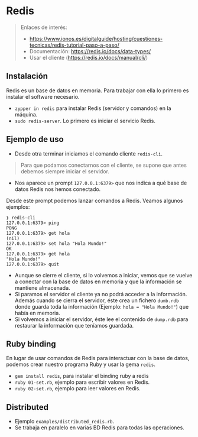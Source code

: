 
# Redis

> Enlaces de interés:
> * https://www.ionos.es/digitalguide/hosting/cuestiones-tecnicas/redis-tutorial-paso-a-paso/
> * Documentación: https://redis.io/docs/data-types/
> * Usar el cliente (https://redis.io/docs/manual/cli/)

## Instalación

Redis es un base de datos en memoria. Para trabajar con ella lo primero es instalar el software necesario.

* `zypper in redis` para instalar Redis (servidor y comandos) en la máquina.
* `sudo redis-server`. Lo primero es iniciar el servicio Redis.

## Ejemplo de uso

* Desde otra terminar iniciamos el comando cliente `redis-cli`.

> Para que podamos conectarnos con el cliente, se supone que antes debemos siempre iniciar el servidor.

* Nos aparece un prompt `127.0.0.1:6379>` que nos indica a qué base de datos Redis nos hemos conectado.

Desde este prompt podemos lanzar comandos a Redis. Veamos algunos ejemplos:

```
❯ redis-cli
127.0.0.1:6379> ping
PONG
127.0.0.1:6379> get hola
(nil)
127.0.0.1:6379> set hola "Hola Mundo!"
OK
127.0.0.1:6379> get hola
"Hola Mundo!"
127.0.0.1:6379> quit
```

* Aunque se cierre el cliente, si lo volvemos a iniciar, vemos que se vuelve a conectar con la base de datos en memoria y que la información se mantiene almacenada.
* Si paramos el servidor el cliente ya no podrá acceder a la información. Además cuando se cierra el servidor, éste crea un fichero `dumb.rdb` donde guarda toda la información (Ejemplo: `hola = "Hola Mundo!"`) que había en memoria.
* Si volvemos a iniciar el servidor, éste lee el contenido de `dump.rdb` para restaurar la información que teníamos guardada.

## Ruby binding

En lugar de usar comandos de Redis para interactuar con la base de datos, podemos crear nuestro programa Ruby y usar la gema `redis`.

* `gem install redis`, para instalar el binding ruby a redis
* `ruby 01-set.rb`, ejemplo para escribir valores en Redis.
* `ruby 02-set.rb`, ejemplo para leer valores en Redis.

## Distributed

* Ejemplo `examples/distributed_redis.rb`.
* Se trabaja en paralelo en varias BD Redis para todas las operaciones.
